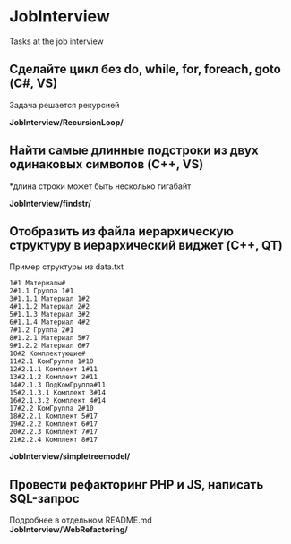 # JobInterview
Tasks at the job interview

## Сделайте цикл без do, while, for, foreach, goto (С#, VS)
Задача решается рекурсией

**JobInterview/RecursionLoop/**
## Найти самые длинные подстроки из двух одинаковых символов (C++, VS)
*длина строки может быть несколько гигабайт

**JobInterview/findstr/**

## Отобразить из файла иерархическую структуру в иерархический виджет (C++, QT)
Пример структуры из data.txt
```
1#1 Материалы#
2#1.1 Группа 1#1
3#1.1.1 Материал 1#2
4#1.1.2 Материал 2#2
5#1.1.3 Материал 3#2
6#1.1.4 Материал 4#2
7#1.2 Группа 2#1
8#1.2.1 Материал 5#7
9#1.2.2 Материал 6#7
10#2 Комплектующие#
11#2.1 КомГруппа 1#10
12#2.1.1 Комплект 1#11
13#2.1.2 Комплект 2#11
14#2.1.3 ПодКомГруппа#11
15#2.1.3.1 Комплект 3#14
16#2.1.3.2 Комплект 4#14
17#2.2 КомГруппа 2#10
18#2.2.1 Комплект 5#17
19#2.2.2 Комплект 6#17
20#2.2.3 Комплект 7#17
21#2.2.4 Комплект 8#17
```

**JobInterview/simpletreemodel/**

## Провести рефакторинг PHP и JS, написать SQL-запрос

Подробнее в отдельном README.md  
**JobInterview/WebRefactoring/**  



